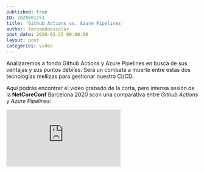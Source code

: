 ```yaml
---
published: true
ID: 2020001251
title: 'Github Actions vs. Azure Pipelines'
author: fernandoescolar
post_date: 2020-01-25 00:00:00
layout: post
categories: video
---
```


Analizaremos a fondo Github Actions y Azure Pipelines en busca de sus ventajas y sus puntos débiles. Será un combate a muerte entre estas dos tecnologías mellizas para gestionar nuestro CI/CD<!--break-->.

Aquí podrás encontrar el vídeo grabado de la corta, pero intensa sesión de la **NetCoreConf** Barcelona 2020 scon una comparativa entre *Github Actions* y *Azure Pipelines*:

<iframe class="youtube" src="https://www.youtube.com/embed/H14PuQI1SyE" frameborder="0" allow="accelerometer; autoplay; encrypted-media; gyroscope; picture-in-picture" allowfullscreen></iframe>
